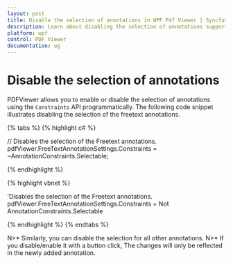 ```yaml
---
layout: post
title: Disable the selection of annotations in WPF Pdf Viewer | Syncfusion
description: Learn about disabling the selection of annotations support in Syncfusion WPF Pdf Viewer control and more.
platform: wpf
control: PDF Viewer
documentation: ug
---
```


# Disable the selection of annotations

PDFViewer allows you to enable or disable the selection of annotations using the `Constraints` API programmatically. The following code snippet illustrates disabling the selection of the freetext annotations.

{% tabs %}
{% highlight c# %}

// Disables the selection of the Freetext annotations.
pdfViewer.FreeTextAnnotationSettings.Constraints = ~AnnotationConstraints.Selectable;

{% endhighlight %}

{% highlight vbnet %}

'Disables the selection of the Freetext annotations.
pdfViewer.FreeTextAnnotationSettings.Constraints = Not AnnotationConstraints.Selectable

{% endhighlight %}
{% endtabs %}

N>* Similarly, you can disable the selection for all other annotations.
N>* If you disable/enable it with a button click, The changes will only be reflected in the newly added annotation.
